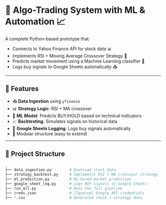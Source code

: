 # 🧠 Algo-Trading System with ML & Automation 📈

A complete Python-based prototype that:
- Connects to Yahoo Finance API for stock data 📊
- Implements RSI + Moving Average Crossover Strategy 🔁
- Predicts market movement using a Machine Learning classifier 🤖
- Logs buy signals to Google Sheets automatically 📤

---

## 🔧 Features

- 📥 **Data Ingestion** using `yfinance`
- 📊 **Strategy Logic**: RSI + MA crossover
- 🤖 **ML Model**: Predicts BUY/HOLD based on technical indicators
- 📈 **Backtesting**: Simulates signals on historical data
- 📄 **Google Sheets Logging**: Logs buy signals automatically
- 📂 Modular structure (easy to extend)

---

## 📁 Project Structure

```bash
.
├── data_ingestion.py        # Download stock data
├── strategy_backtest.py     # Implements RSI + MA crossover strategy
├── ml_prediction.py         # ML-based market prediction
├── google_sheet_log.py      # Logs BUY signals to Google Sheets
├── run_all.py               # Runs the full pipeline
├── creds.json               # [Ignored] Google API credentials
├── *.csv                    # Generated stock + strategy data

